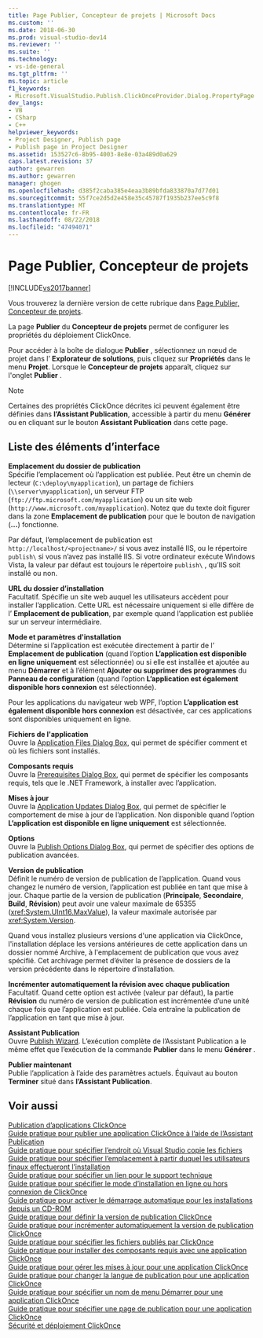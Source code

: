```yaml
---
title: Page Publier, Concepteur de projets | Microsoft Docs
ms.custom: ''
ms.date: 2018-06-30
ms.prod: visual-studio-dev14
ms.reviewer: ''
ms.suite: ''
ms.technology:
- vs-ide-general
ms.tgt_pltfrm: ''
ms.topic: article
f1_keywords:
- Microsoft.VisualStudio.Publish.ClickOnceProvider.Dialog.PropertyPage
dev_langs:
- VB
- CSharp
- C++
helpviewer_keywords:
- Project Designer, Publish page
- Publish page in Project Designer
ms.assetid: 153527c6-8b95-4003-8e8e-03a489d0a629
caps.latest.revision: 37
author: gewarren
ms.author: gewarren
manager: ghogen
ms.openlocfilehash: d385f2caba385e4eaa3b89bfda833870a7d77d01
ms.sourcegitcommit: 55f7ce2d5d2e458e35c45787f1935b237ee5c9f8
ms.translationtype: MT
ms.contentlocale: fr-FR
ms.lasthandoff: 08/22/2018
ms.locfileid: "47494071"
---
```

# <a name="publish-page-project-designer"></a>Page Publier, Concepteur de projets
[!INCLUDE[vs2017banner](../../includes/vs2017banner.md)]

Vous trouverez la dernière version de cette rubrique dans [Page Publier, Concepteur de projets](https://docs.microsoft.com/visualstudio/ide/reference/publish-page-project-designer).  
  
  
La page **Publier** du **Concepteur de projets** permet de configurer les propriétés du déploiement ClickOnce.  
  
 Pour accéder à la boîte de dialogue **Publier** , sélectionnez un nœud de projet dans l’ **Explorateur de solutions**, puis cliquez sur **Propriétés** dans le menu **Projet**. Lorsque le **Concepteur de projets** apparaît, cliquez sur l'onglet **Publier** .  
  
> [!NOTE]
>  Certaines des propriétés ClickOnce décrites ici peuvent également être définies dans **l’Assistant Publication**, accessible à partir du menu **Générer** ou en cliquant sur le bouton **Assistant Publication** dans cette page.  
  
## <a name="uielement-list"></a>Liste des éléments d’interface  
 **Emplacement du dossier de publication**  
 Spécifie l’emplacement où l’application est publiée. Peut être un chemin de lecteur (`C:\deploy\myapplication`), un partage de fichiers (`\\server\myapplication`), un serveur FTP (`ftp://ftp.microsoft.com/myapplication`) ou un site web (`http://www.microsoft.com/myapplication`). Notez que du texte doit figurer dans la zone **Emplacement de publication** pour que le bouton de navigation (**...**) fonctionne.  
  
 Par défaut, l’emplacement de publication est `http://localhost/<projectname>/` si vous avez installé IIS, ou le répertoire `publish\` si vous n’avez pas installé IIS. Si votre ordinateur exécute Windows Vista, la valeur par défaut est toujours le répertoire `publish\` , qu’IIS soit installé ou non.  
  
 **URL du dossier d’installation**  
 Facultatif. Spécifie un site web auquel les utilisateurs accèdent pour installer l’application. Cette URL est nécessaire uniquement si elle diffère de l’ **Emplacement de publication**, par exemple quand l’application est publiée sur un serveur intermédiaire.  
  
 **Mode et paramètres d'installation**  
 Détermine si l’application est exécutée directement à partir de l’ **Emplacement de publication** (quand l’option **L’application est disponible en ligne uniquement** est sélectionnée) ou si elle est installée et ajoutée au menu **Démarrer** et à l’élément **Ajouter ou supprimer des programmes** du **Panneau de configuration** (quand l’option **L’application est également disponible hors connexion** est sélectionnée).  
  
 Pour les applications du navigateur web WPF, l’option **L’application est également disponible hors connexion** est désactivée, car ces applications sont disponibles uniquement en ligne.  
  
 **Fichiers de l'application**  
 Ouvre la [Application Files Dialog Box](http://msdn.microsoft.com/en-us/b06dff3a-b87a-4caf-996b-7a4acf8137a8), qui permet de spécifier comment et où les fichiers sont installés.  
  
 **Composants requis**  
 Ouvre la [Prerequisites Dialog Box](../../ide/reference/prerequisites-dialog-box.md), qui permet de spécifier les composants requis, tels que le .NET Framework, à installer avec l’application.  
  
 **Mises à jour**  
 Ouvre la [Application Updates Dialog Box](http://msdn.microsoft.com/en-us/8eca8743-8e68-4d04-bfd5-4dc0a9b2934f), qui permet de spécifier le comportement de mise à jour de l’application. Non disponible quand l’option **L’application est disponible en ligne uniquement** est sélectionnée.  
  
 **Options**  
 Ouvre la [Publish Options Dialog Box](http://msdn.microsoft.com/en-us/fd9baa1b-7311-4f9e-8ffb-ae50cf110592), qui permet de spécifier des options de publication avancées.  
  
 **Version de publication**  
 Définit le numéro de version de publication de l’application. Quand vous changez le numéro de version, l’application est publiée en tant que mise à jour. Chaque partie de la version de publication (**Principale**, **Secondaire**, **Build**, **Révision**) peut avoir une valeur maximale de 65355 (<xref:System.UInt16.MaxValue>), la valeur maximale autorisée par <xref:System.Version>.  
  
 Quand vous installez plusieurs versions d'une application via ClickOnce, l'installation déplace les versions antérieures de cette application dans un dossier nommé Archive, à l'emplacement de publication que vous avez spécifié. Cet archivage permet d’éviter la présence de dossiers de la version précédente dans le répertoire d’installation.  
  
 **Incrémenter automatiquement la révision avec chaque publication**  
 Facultatif. Quand cette option est activée (valeur par défaut), la partie **Révision** du numéro de version de publication est incrémentée d’une unité chaque fois que l’application est publiée. Cela entraîne la publication de l’application en tant que mise à jour.  
  
 **Assistant Publication**  
 Ouvre [Publish Wizard](http://msdn.microsoft.com/en-us/fc6abebd-13d6-48e4-a567-fbc52dad0872). L’exécution complète de l’Assistant Publication a le même effet que l’exécution de la commande **Publier** dans le menu **Générer** .  
  
 **Publier maintenant**  
 Publie l’application à l’aide des paramètres actuels. Équivaut au bouton **Terminer** situé dans **l’Assistant Publication**.  
  
## <a name="see-also"></a>Voir aussi  
 [Publication d’applications ClickOnce](../../deployment/publishing-clickonce-applications.md)   
 [Guide pratique pour publier une application ClickOnce à l’aide de l’Assistant Publication](../../deployment/how-to-publish-a-clickonce-application-using-the-publish-wizard.md)   
 [Guide pratique pour spécifier l’endroit où Visual Studio copie les fichiers](../../deployment/how-to-specify-where-visual-studio-copies-the-files.md)   
 [Guide pratique pour spécifier l’emplacement à partir duquel les utilisateurs finaux effectueront l’installation](../../deployment/how-to-specify-the-location-where-end-users-will-install-from.md)   
 [Guide pratique pour spécifier un lien pour le support technique](../../deployment/how-to-specify-a-link-for-technical-support.md)   
 [Guide pratique pour spécifier le mode d’installation en ligne ou hors connexion de ClickOnce](../../deployment/how-to-specify-the-clickonce-offline-or-online-install-mode.md)   
 [Guide pratique pour activer le démarrage automatique pour les installations depuis un CD-ROM](../../deployment/how-to-enable-autostart-for-cd-installations.md)   
 [Guide pratique pour définir la version de publication ClickOnce](../../deployment/how-to-set-the-clickonce-publish-version.md)   
 [Guide pratique pour incrémenter automatiquement la version de publication ClickOnce](../../deployment/how-to-automatically-increment-the-clickonce-publish-version.md)   
 [Guide pratique pour spécifier les fichiers publiés par ClickOnce](../../deployment/how-to-specify-which-files-are-published-by-clickonce.md)   
 [Guide pratique pour installer des composants requis avec une application ClickOnce](../../deployment/how-to-install-prerequisites-with-a-clickonce-application.md)   
 [Guide pratique pour gérer les mises à jour pour une application ClickOnce](../../deployment/how-to-manage-updates-for-a-clickonce-application.md)   
 [Guide pratique pour changer la langue de publication pour une application ClickOnce](../../deployment/how-to-change-the-publish-language-for-a-clickonce-application.md)   
 [Guide pratique pour spécifier un nom de menu Démarrer pour une application ClickOnce](../../deployment/how-to-specify-a-start-menu-name-for-a-clickonce-application.md)   
 [Guide pratique pour spécifier une page de publication pour une application ClickOnce](../../deployment/how-to-specify-a-publish-page-for-a-clickonce-application.md)   
 [Sécurité et déploiement ClickOnce](../../deployment/clickonce-security-and-deployment.md)



